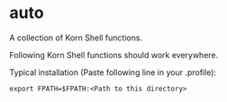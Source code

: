 auto
====

A collection of Korn Shell functions.

Following Korn Shell functions should work everywhere.

Typical installation (Paste following line in your .profile):

`export FPATH=$FPATH:<Path to this directory>`
